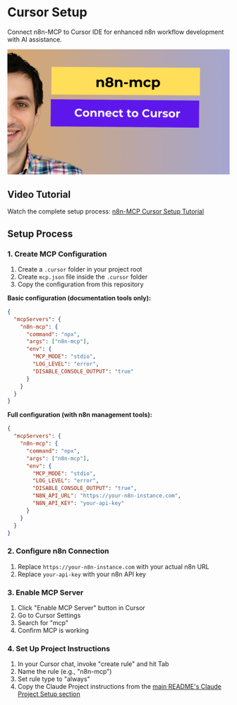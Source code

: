 # Cursor Setup

Connect n8n-MCP to Cursor IDE for enhanced n8n workflow development with AI assistance.

[![n8n-mcp Cursor Setup Tutorial](./img/cursor_tut.png)](https://www.youtube.com/watch?v=hRmVxzLGJWI)

## Video Tutorial

Watch the complete setup process: [n8n-MCP Cursor Setup Tutorial](https://www.youtube.com/watch?v=hRmVxzLGJWI)

## Setup Process

### 1. Create MCP Configuration

1. Create a `.cursor` folder in your project root
2. Create `mcp.json` file inside the `.cursor` folder
3. Copy the configuration from this repository

**Basic configuration (documentation tools only):**
```json
{
  "mcpServers": {
    "n8n-mcp": {
      "command": "npx",
      "args": ["n8n-mcp"],
      "env": {
        "MCP_MODE": "stdio",
        "LOG_LEVEL": "error",
        "DISABLE_CONSOLE_OUTPUT": "true"
      }
    }
  }
}
```

**Full configuration (with n8n management tools):**
```json
{
  "mcpServers": {
    "n8n-mcp": {
      "command": "npx",
      "args": ["n8n-mcp"],
      "env": {
        "MCP_MODE": "stdio",
        "LOG_LEVEL": "error",
        "DISABLE_CONSOLE_OUTPUT": "true",
        "N8N_API_URL": "https://your-n8n-instance.com",
        "N8N_API_KEY": "your-api-key"
      }
    }
  }
}
```

### 2. Configure n8n Connection

1. Replace `https://your-n8n-instance.com` with your actual n8n URL
2. Replace `your-api-key` with your n8n API key

### 3. Enable MCP Server

1. Click "Enable MCP Server" button in Cursor
2. Go to Cursor Settings
3. Search for "mcp"
4. Confirm MCP is working

### 4. Set Up Project Instructions

1. In your Cursor chat, invoke "create rule" and hit Tab
2. Name the rule (e.g., "n8n-mcp")
3. Set rule type to "always"
4. Copy the Claude Project instructions from the [main README's Claude Project Setup section](../README.md#-claude-project-setup)

